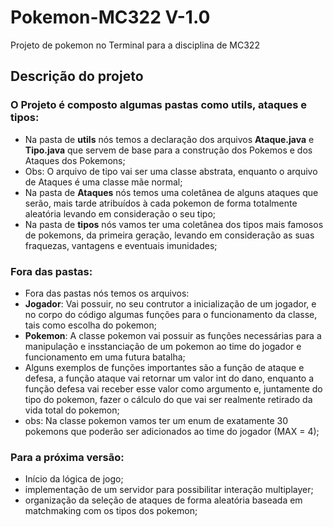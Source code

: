 # Pokemon-MC322 V-1.0
Projeto de pokemon no Terminal para a disciplina de MC322
## Descrição do projeto
### O Projeto é composto algumas pastas como utils, ataques e tipos:
- Na pasta de **utils** nós temos a declaração dos arquivos **Ataque.java** e **Tipo.java** que servem de base para a construção dos Pokemos e dos Ataques dos Pokemons;
- Obs: O arquivo de tipo vai ser uma classe abstrata, enquanto o arquivo de Ataques é uma classe mãe normal;
- Na pasta de **Ataques** nós temos uma coletânea de alguns ataques que serão, mais tarde atribuídos à cada pokemon de forma totalmente aleatória levando em consideração o seu tipo;
- Na pasta de **tipos** nós vamos ter uma coletânea dos tipos mais famosos de pokemons, da primeira geração, levando em consideração as suas fraquezas, vantagens e eventuais imunidades;

### Fora das pastas:
- Fora das pastas nós temos os arquivos:
- **Jogador**: Vai possuir, no seu contrutor a inicialização de um jogador, e no corpo do código algumas funções para o funcionamento da classe, tais como escolha do pokemon;
- **Pokemon**: A classe pokemon vai possuir as funções necessárias para a manipulação e insstanciação de um pokemon ao time do jogador e funcionamento em uma futura batalha;
- Alguns exemplos de funções importantes são a função de ataque e defesa, a função ataque vai retornar um valor int do dano, enquanto a função defesa vai receber esse valor como argumento e, juntamente do tipo do pokemon, fazer o cálculo do que vai ser realmente retirado da vida total do pokemon;
- obs: Na classe pokemon vamos ter um enum de exatamente 30 pokemons que poderão ser adicionados ao time do jogador (MAX = 4);

### Para a próxima versão:
- Início da lógica de jogo;
- implementação de um servidor para possibilitar interação multiplayer;
- organização da seleção de ataques de forma aleatória baseada em matchmaking com os tipos dos pokemon; 
